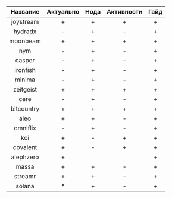 |  Название  | Актуально | Нода | Активности | Гайд |
|:----------:|:---------:|:----:|:----------:|:----:|
| joystream  |     +     |   +  |      +     |   +  |
| hydradx    |     -     |   +  |      -     |   +  |
| moonbeam   |     +     |   +  |      +     |   +  |
| nym        |     -     |   +  |      -     |   +  |
| casper     |     -     |   +  |      -     |   +  |
| ironfish   |     -     |   +  |      -     |   +  |
| minima     |     -     |   +  |      -     |   +  |
| zeitgeist  |     +     |   +  |      +     |   +  |
| cere       |     -     |   +  |      -     |   +  |
| bitcountry |     +     |   +  |      +     |   +  |
| aleo       |     +     |   +  |      -     |   +  |
| omniflix   |     -     |   +  |      -     |   +  |
| koi        |     +     |   -  |      +     |   +  |
| covalent   |     +     |   -  |      +     |   +  |
| alephzero  |     +     |      |            |   +  |
| massa      |     +     |   +  |      -     |   +  |
| streamr    |     +     |   +  |      -     |   +  |
| solana     |     *     |   +  |      -     |   +  |
